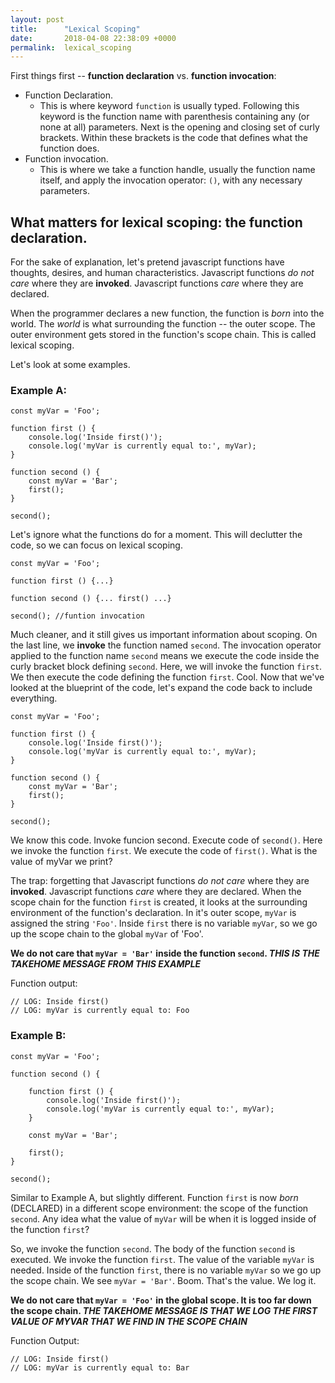 ```yaml
---
layout: post
title:      "Lexical Scoping"
date:       2018-04-08 22:38:09 +0000
permalink:  lexical_scoping
---
```



First things first -- **function declaration** vs. **function invocation**:
- Function Declaration.
    - This is where keyword `function` is usually typed.  Following this keyword is the function name with parenthesis containing any (or none at all) parameters.  Next is the opening and closing set of curly brackets.  Within these brackets is the code that defines what the function does.
- Function invocation.
    - This is where we take a function handle, usually the function name itself, and apply the invocation operator: `()`, with any necessary parameters.


## What matters for lexical scoping: the function **declaration**.
For the sake of explanation, let's pretend javascript functions have thoughts, desires, and human characteristics.  Javascript functions *do not care* where they are **invoked**.  Javascript functions *care* where they are declared.  

When the programmer declares a new function, the function is *born* into the world.  The *world* is what surrounding the function -- the outer scope.  The outer environment gets stored in the function's scope chain.  This is called lexical scoping.  

Let's look at some examples.

### Example A:
```
const myVar = 'Foo';
 
function first () {
	console.log('Inside first()');
	console.log('myVar is currently equal to:', myVar);
}
 
function second () {
	const myVar = 'Bar';
	first(); 
}

second();
```
Let's ignore what the functions do for a moment.  This will declutter the code, so we can focus on lexical scoping.
```
const myVar = 'Foo';
 
function first () {...}
 
function second () {... first() ...}

second(); //funtion invocation
```
Much cleaner, and it still gives us important information about scoping.  On the last line, we **invoke** the function named `second`.  The invocation operator applied to the function name `second` means we execute the code inside the curly bracket block defining `second`.  Here, we will invoke the function `first`.  We then execute the code defining the function `first`.  Cool.  Now that we've looked at the blueprint of the code, let's expand the code back to include everything.
```
const myVar = 'Foo';
 
function first () {
	console.log('Inside first()');
	console.log('myVar is currently equal to:', myVar);
}
 
function second () {
	const myVar = 'Bar';
	first(); 
}

second();
```
We know this code.  Invoke funcion second.  Execute code of `second()`.  Here we invoke the function `first`.  We execute the code of `first()`. What is the value of myVar we print? 

The trap: forgetting that Javascript functions *do not care* where they are **invoked**.  Javascript functions *care* where they are declared.  When the scope chain for the function `first` is created, it looks at the surrounding environment of the function's declaration.  In it's outer scope, `myVar` is assigned the string `'Foo'`.  Inside `first` there is no variable `myVar`, so we go up the scope chain to the global `myVar` of 'Foo'.  


**We do not care that `myVar = 'Bar'` inside the function `second`.  *THIS IS THE TAKEHOME MESSAGE FROM THIS EXAMPLE***

Function output:
```
// LOG: Inside first()
// LOG: myVar is currently equal to: Foo
```

### Example B:

```
const myVar = 'Foo';
 
function second () {
	
	function first () {
		console.log('Inside first()');
		console.log('myVar is currently equal to:', myVar);
	}
 
	const myVar = 'Bar';
 
	first();
}

second();
```
Similar to Example A, but slightly different.  Function `first` is now *born* (DECLARED) in a different scope environment: the scope of the function `second`.  Any idea what the value of `myVar` will be when it is logged inside of the function `first`?

So, we invoke the function `second`.  The body of the function `second` is executed.  We invoke the function `first`.  The value of the variable `myVar` is needed.  Inside of the function `first`, there is no variable `myVar` so we go up the scope chain.  We see `myVar = 'Bar'`.  Boom. That's the value.  We log it.

**We do not care that `myVar = 'Foo'` in the global scope.  It is too far down the scope chain.  *THE TAKEHOME MESSAGE IS THAT WE LOG THE FIRST VALUE OF MYVAR THAT WE FIND IN THE SCOPE CHAIN***

Function Output:
```
// LOG: Inside first()
// LOG: myVar is currently equal to: Bar
```
